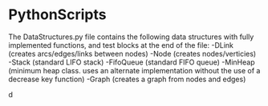 # PythonScripts
The DataStructures.py file contains the following data structures with fully implemented functions, and test blocks at the end of the file:
    -DLink (creates arcs/edges/links between nodes)
    -Node (creates nodes/verticies)
    -Stack (standard LIFO stack)
    -FifoQueue (standard FIFO queue)
    -MinHeap (minimum heap class. uses an alternate implementation without the use of a decrease key function)
    -Graph (creates a graph from nodes and edges)
          

d
